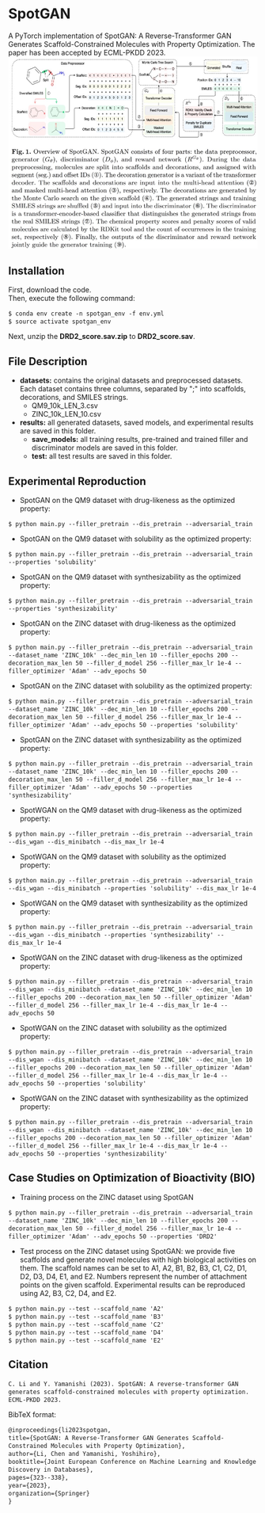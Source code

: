 # SpotGAN

A PyTorch implementation of SpotGAN: A Reverse-Transformer GAN Generates Scaffold-Constrained Molecules with Property Optimization.
The paper has been accepted by ECML-PKDD 2023. ![Overview of SpotGAN](https://github.com/naruto7283/SpotGAN/blob/main/overview.jpg)

## Installation
First, download the code.  
Then, execute the following command:
```
$ conda env create -n spotgan_env -f env.yml
$ source activate spotgan_env
```
Next, unzip the **DRD2_score.sav.zip** to  **DRD2_score.sav**.


## File Description

  - **datasets:** contains the original datasets and preprocessed datasets. Each dataset contains three columns, separated by ";" into scaffolds, decorations, and SMILES strings.
	  - QM9_10k_LEN_3.csv
	  - ZINC_10k_LEN_10.csv
  - **results:** all generated datasets, saved models, and experimental results are saved in this folder.
	  - **save_models:** all training results, pre-trained and trained filler and discriminator models are saved in this folder.
	  - **test:** all test results are saved in this folder.

## Experimental Reproduction

  - SpotGAN on the QM9 dataset with drug-likeness as the optimized property:
  ``` 
  $ python main.py --filler_pretrain --dis_pretrain --adversarial_train
  ```
  - SpotGAN on the QM9 dataset with solubility as the optimized property:
  ```
  $ python main.py --filler_pretrain --dis_pretrain --adversarial_train --properties 'solubility'
  ```
  - SpotGAN on the QM9 dataset with synthesizability as the optimized property:
  ```  
  $ python main.py --filler_pretrain --dis_pretrain --adversarial_train --properties 'synthesizability'
  ```
  - SpotGAN on the ZINC dataset with drug-likeness as the optimized property:
  ```
  $ python main.py --filler_pretrain --dis_pretrain --adversarial_train --dataset_name 'ZINC_10k' --dec_min_len 10 --filler_epochs 200 --decoration_max_len 50 --filler_d_model 256 --filler_max_lr 1e-4 --filler_optimizer 'Adam' --adv_epochs 50
  ```
  - SpotGAN on the ZINC dataset with solubility as the optimized property:
  ```
  $ python main.py --filler_pretrain --dis_pretrain --adversarial_train --dataset_name 'ZINC_10k' --dec_min_len 10 --filler_epochs 200 --decoration_max_len 50 --filler_d_model 256 --filler_max_lr 1e-4 --filler_optimizer 'Adam' --adv_epochs 50 --properties 'solubility'
  ```	
  - SpotGAN on the ZINC dataset with synthesizability as the optimized property:
  ```
  $ python main.py --filler_pretrain --dis_pretrain --adversarial_train --dataset_name 'ZINC_10k' --dec_min_len 10 --filler_epochs 200 --decoration_max_len 50 --filler_d_model 256 --filler_max_lr 1e-4 --filler_optimizer 'Adam' --adv_epochs 50 --properties 'synthesizability'
  ```
  - SpotWGAN on the QM9 dataset with drug-likeness as the optimized property:
  ```
  $ python main.py --filler_pretrain --dis_pretrain --adversarial_train --dis_wgan --dis_minibatch --dis_max_lr 1e-4
  ```
  - SpotWGAN on the QM9 dataset with solubility as the optimized property:
  ```
  $ python main.py --filler_pretrain --dis_pretrain --adversarial_train --dis_wgan --dis_minibatch --properties 'solubility' --dis_max_lr 1e-4
  ```
  - SpotWGAN on the QM9 dataset with synthesizability as the optimized property:
  ```
  $ python main.py --filler_pretrain --dis_pretrain --adversarial_train --dis_wgan --dis_minibatch --properties 'synthesizability' --dis_max_lr 1e-4
  ```
  - SpotWGAN on the ZINC dataset with drug-likeness as the optimized property:
  ```
  $ python main.py --filler_pretrain --dis_pretrain --adversarial_train --dis_wgan --dis_minibatch --dataset_name 'ZINC_10k' --dec_min_len 10 --filler_epochs 200 --decoration_max_len 50 --filler_optimizer 'Adam' --filler_d_model 256 --filler_max_lr 1e-4 --dis_max_lr 1e-4 --adv_epochs 50
  ```
  - SpotWGAN on the ZINC dataset with solubility as the optimized property:
  ```
  $ python main.py --filler_pretrain --dis_pretrain --adversarial_train --dis_wgan --dis_minibatch --dataset_name 'ZINC_10k' --dec_min_len 10 --filler_epochs 200 --decoration_max_len 50 --filler_optimizer 'Adam' --filler_d_model 256 --filler_max_lr 1e-4 --dis_max_lr 1e-4 --adv_epochs 50 --properties 'solubility'
  ```
  - SpotWGAN on the ZINC dataset with synthesizability as the optimized property:
  ```
  $ python main.py --filler_pretrain --dis_pretrain --adversarial_train --dis_wgan --dis_minibatch --dataset_name 'ZINC_10k' --dec_min_len 10 --filler_epochs 200 --decoration_max_len 50 --filler_optimizer 'Adam' --filler_d_model 256 --filler_max_lr 1e-4 --dis_max_lr 1e-4 --adv_epochs 50 --properties 'synthesizability'
  ```

## Case Studies on Optimization of Bioactivity (BIO)
  
  - Training process on the ZINC dataset using SpotGAN
  ```
  $ python main.py --filler_pretrain --dis_pretrain --adversarial_train --dataset_name 'ZINC_10k' --dec_min_len 10 --filler_epochs 200 --decoration_max_len 50 --filler_d_model 256 --filler_max_lr 1e-4 --filler_optimizer 'Adam' --adv_epochs 50 --properties 'DRD2'
  ```
  - Test process on the ZINC dataset using SpotGAN: we provide five scaffolds and generate novel molecules with high biological activities on them. The scaffold names can be set to A1, A2, B1, B2, B3, C1, C2, D1, D2, D3, D4, E1, and E2. Numbers represent the number of attachment points on the given scaffold. Experimental results can be reproduced using A2, B3, C2, D4, and E2.
  ```
  $ python main.py --test --scaffold_name 'A2'
  $ python main.py --test --scaffold_name 'B3'
  $ python main.py --test --scaffold_name 'C2'
  $ python main.py --test --scaffold_name 'D4'
  $ python main.py --test --scaffold_name 'E2'
  ```
  
## Citation
  ```
  C. Li and Y. Yamanishi (2023). SpotGAN: A reverse-transformer GAN generates scaffold-constrained molecules with property optimization. ECML-PKDD 2023.
  ```
  
  BibTeX format:
  ```
  @inproceedings{li2023spotgan,
  title={SpotGAN: A Reverse-Transformer GAN Generates Scaffold-Constrained Molecules with Property Optimization},
  author={Li, Chen and Yamanishi, Yoshihiro},
  booktitle={Joint European Conference on Machine Learning and Knowledge Discovery in Databases},
  pages={323--338},
  year={2023},
  organization={Springer}
}
  ```
